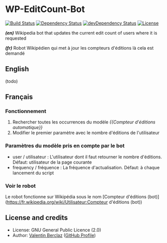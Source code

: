 WP-EditCount-Bot
========================
[![Build Status](https://api.travis-ci.org/ValentinBrclz/WP-EditCount-Bot.png)](http://travis-ci.org/ValentinBrclz/WP-EditCount-Bot)
[![Dependency Status](https://img.shields.io/david/ValentinBrclz/WP-EditCount-Bot.svg?style=flat)](https://david-dm.org/ValentinBrclz/WP-EditCount-Bot#info=Dependencies)
[![devDependency Status](https://img.shields.io/david/dev/ValentinBrclz/WP-EditCount-Bot.svg?style=flat)](https://david-dm.org/ValentinBrclz/WP-EditCount-Bot#info=devDependencies)
[![License](https://img.shields.io/badge/license-GPLv2-blue.svg?style=flat)](http://opensource.org/licenses/GPL-2.0)

_**(en)**_ Wikipedia bot that updates the current edit count of users where it is requested

_**(fr)**_ Robot Wikipédien qui met à jour les compteurs d'éditions là cela est demandé

## English
(todo)

## Français
### Fonctionnement
1. Rechercher toutes les occurrences du modèle *{{Compteur d'éditions automatique}}*
2. Modifier le premier paramètre avec le nombre d'éditions de l'utilisateur

### Paramètres du modèle pris en compte par le bot
* user / utilisateur : L'utilisateur dont il faut retourner le nombre d'éditions. Défaut: utilisateur de la page courante
* frequency / fréquence : La fréquence d'actualisation. Défaut: à chaque lancement du script

### Voir le robot
Le robot fonctionne sur Wikipédia sous le nom [Compteur d'éditions (bot)](https://fr.wikipedia.org/wiki/Utilisateur:Compteur d'éditions (bot))

## License and credits
* License: GNU General Public Licence (2.0)
* Author: [Valentin Berclaz](http://www.valentinbeclaz.com/) ([GitHub Profile](https://github.com/ValentinBrclz))
